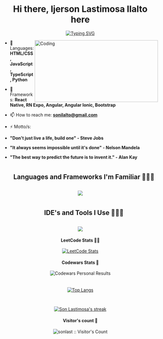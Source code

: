 <h1 align="center">Hi there, Ijerson Lastimosa Ilalto here</h1>

<div align="center">

[![Typing SVG](https://readme-typing-svg.demolab.com?font=Fira+Code&size=15&pause=1000&color=F70000&center=true&width=435&lines=Frontend+Developer+;Mobile+Developer;Aspiring+Full+Stack+Developer;Aspiring+iOS/Android+Developer)](https://git.io/typing-svg)
</div>

<img align="right" alt="Coding" width="400" height="200" src="https://c.tenor.com/qJ5evVs-_uUAAAAC/coding.gif">

- 💬 Languages: **HTML/CSS, JavaScript, TypeScript, Python**

- 🙂 Frameworks: **React Native, RN Expo, Angular, Angular Ionic, Bootstrap**

- 📫 How to reach me: **sonilalto@gmail.com**

- ⚡ Motto/s:
- **"Don't just live a life, build one" - Steve Jobs**
- **"It always seems impossible until it's done" - Nelson Mandela**
- **"The best way to predict the future is to invent it." - Alan Kay**
<div id="user-content-toc">
  <ul align="center">
    <summary><h2 style="display: inline-block">Languages and Frameworks I'm Familiar 👨🏻‍💻</h2></summary>
  </ul>
</div>
<!--tech stack icons--> 
<p align="center">
  <a href="https://skillicons.dev">
    <img src="https://skillicons.dev/icons?i=html,css,js,angular,react,vue,ts,py,dart,flutter,kotlin,svelte,sqlite,mysql,bootstrap,tailwind,sass,nodejs,django,flask,electron,dotnet&perline=11&theme=dark" />
  </a>
</p>

<div id="user-content-toc">
  <ul align="center">
    <summary><h2 style="display: inline-block">IDE's and Tools I Use 👨🏻‍💻</h2></summary>
  </ul>
</div>
<!--tech stack icons-->
<p align="center">
  <a href="https://skillicons.dev">
    <img src="https://skillicons.dev/icons?i=gradle,git,github,vim,powershell,bash,npm,figma,xd,ai,materialui,vscode,visualstudio,androidstudio,wordpress,vercel,replit,stackoverflow,firebase&perline=11&theme=dark" />
  </a>
</p>

<div align="center" style="margin-top: 20px;">
  <h4 align="center">LeetCode Stats 🤘🏻</h4>
  
  [![LeetCode Stats](https://leetcard.jacoblin.cool/lastimosa_ijerson_son?theme=dark&font=Quantico)](https://leetcode.com/JacobLinCool)
  <h4 align="center">Codewars Stats 👏</h4>
  <img src="https://www.codewars.com/users/Ijerson%20Ilalto/badges/large" alt="Codewars Personal Results">

  

</div>

<br>

<div align="center" style="margin-top: 20px;">
    
[![Top Langs](https://github-readme-stats.vercel.app/api/top-langs/?username=sonlast&layout=donut)](https://github.com/anuraghazra/github-readme-stats)
  
</div>

<br>

<p>

<div align="center">
<a href="#">
<center><img alt="Son Lastimosa's streak" src="https://streak-stats.demolab.com/?user=sonlast&theme=maroongold&hide_border=true"/></center>
</a>
</p>
</div>



<h4 align="center">Visitor's count 👀</h4>
<p align="center"><img src="https://profile-counter.glitch.me/{sonlast}/count.svg" alt="sonlast :: Visitor's Count" /></p>

